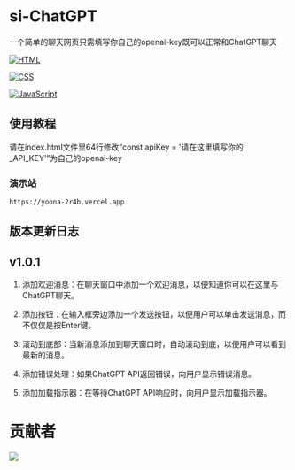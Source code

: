 # si-ChatGPT
一个简单的聊天网页只需填写你自己的openai-key既可以正常和ChatGPT聊天

[![HTML](https://img.shields.io/badge/HTML-5-orange?style=flat-square&logo=html5)](https://auzgo.com/)

[![CSS](https://img.shields.io/badge/CSS-3-blue?style=flat-square&logo=css3)](https://auzgo.com/)

[![JavaScript](https://img.shields.io/badge/JavaScript-ES6-yellow?style=flat-square&logo=javascript)](https://auzgo.com/)

## 使用教程
请在index.html文件里64行修改“const apiKey = '请在这里填写你的_API_KEY'”为自己的openai-key
### 演示站
 ```
 https://yoona-2r4b.vercel.app
 ```
 
## 版本更新日志
## v1.0.1
1. 添加欢迎消息：在聊天窗口中添加一个欢迎消息，以便知道你可以在这里与ChatGPT聊天。

2. 添加按钮：在输入框旁边添加一个发送按钮，以便用户可以单击发送消息，而不仅仅是按Enter键。

3. 滚动到底部：当新消息添加到聊天窗口时，自动滚动到底，以便用户可以看到最新的消息。

4. 添加错误处理：如果ChatGPT API返回错误，向用户显示错误消息。

5. 添加加载指示器：在等待ChatGPT API响应时，向用户显示加载指示器。


 # 贡献者
<a href="https://github.com/yoonA2022/si-ChatGPT/graphs/contributors">
  <img src="https://contrib.rocks/image?repo=yoonA2022/si-ChatGPT" />
</a>
